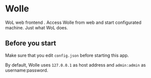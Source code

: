 Wolle
======
WoL web frontend . Access Wolle from web and start configurated machine. Just what WoL does.

## Before you start
Make sure that you edit `config.json` before starting this app.

By default, Wolle uses `127.0.0.1` as host address and `admin:admin` as username:password.
